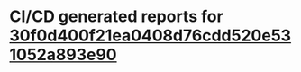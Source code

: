 # CI/CD generated reports for [30f0d400f21ea0408d76cdd520e531052a893e90](https://github.com/hydephp/develop/commit/30f0d400f21ea0408d76cdd520e531052a893e90)
